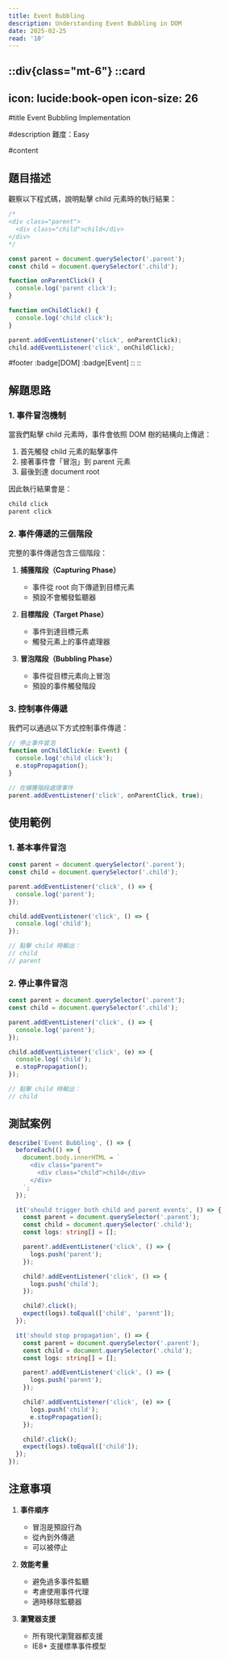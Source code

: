 ```yaml
---
title: Event Bubbling
description: Understanding Event Bubbling in DOM
date: 2025-02-25
read: '10'
---
```


::div{class="mt-6"}
  ::card
  ---
  icon: lucide:book-open
  icon-size: 26
  ---

  #title
  Event Bubbling Implementation

  #description
  難度：Easy

  #content
  ## 題目描述

  觀察以下程式碼，說明點擊 child 元素時的執行結果：

  ```typescript
  /*
  <div class="parent">
    <div class="child">child</div>
  </div>
  */

  const parent = document.querySelector('.parent');
  const child = document.querySelector('.child');

  function onParentClick() {
    console.log('parent click');
  }

  function onChildClick() {
    console.log('child click');
  }

  parent.addEventListener('click', onParentClick);
  child.addEventListener('click', onChildClick);
  ```

  #footer
  :badge[DOM]
  :badge[Event]
  ::
::

## 解題思路

### 1. 事件冒泡機制

當我們點擊 child 元素時，事件會依照 DOM 樹的結構向上傳遞：

1. 首先觸發 child 元素的點擊事件
2. 接著事件會「冒泡」到 parent 元素
3. 最後到達 document root

因此執行結果會是：
```bash
child click
parent click
```

### 2. 事件傳遞的三個階段

完整的事件傳遞包含三個階段：

1. **捕獲階段（Capturing Phase）**
   - 事件從 root 向下傳遞到目標元素
   - 預設不會觸發監聽器

2. **目標階段（Target Phase）**
   - 事件到達目標元素
   - 觸發元素上的事件處理器

3. **冒泡階段（Bubbling Phase）**
   - 事件從目標元素向上冒泡
   - 預設的事件觸發階段

### 3. 控制事件傳遞

我們可以通過以下方式控制事件傳遞：

```typescript
// 停止事件冒泡
function onChildClick(e: Event) {
  console.log('child click');
  e.stopPropagation();
}

// 在捕獲階段處理事件
parent.addEventListener('click', onParentClick, true);
```

## 使用範例

### 1. 基本事件冒泡

```typescript
const parent = document.querySelector('.parent');
const child = document.querySelector('.child');

parent.addEventListener('click', () => {
  console.log('parent');
});

child.addEventListener('click', () => {
  console.log('child');
});

// 點擊 child 時輸出：
// child
// parent
```

### 2. 停止事件冒泡

```typescript
const parent = document.querySelector('.parent');
const child = document.querySelector('.child');

parent.addEventListener('click', () => {
  console.log('parent');
});

child.addEventListener('click', (e) => {
  console.log('child');
  e.stopPropagation();
});

// 點擊 child 時輸出：
// child
```

## 測試案例

```typescript
describe('Event Bubbling', () => {
  beforeEach(() => {
    document.body.innerHTML = `
      <div class="parent">
        <div class="child">child</div>
      </div>
    `;
  });

  it('should trigger both child and parent events', () => {
    const parent = document.querySelector('.parent');
    const child = document.querySelector('.child');
    const logs: string[] = [];

    parent?.addEventListener('click', () => {
      logs.push('parent');
    });

    child?.addEventListener('click', () => {
      logs.push('child');
    });

    child?.click();
    expect(logs).toEqual(['child', 'parent']);
  });

  it('should stop propagation', () => {
    const parent = document.querySelector('.parent');
    const child = document.querySelector('.child');
    const logs: string[] = [];

    parent?.addEventListener('click', () => {
      logs.push('parent');
    });

    child?.addEventListener('click', (e) => {
      logs.push('child');
      e.stopPropagation();
    });

    child?.click();
    expect(logs).toEqual(['child']);
  });
});
```

## 注意事項

1. **事件順序**
   - 冒泡是預設行為
   - 從內到外傳遞
   - 可以被停止

2. **效能考量**
   - 避免過多事件監聽
   - 考慮使用事件代理
   - 適時移除監聽器

3. **瀏覽器支援**
   - 所有現代瀏覽器都支援
   - IE8+ 支援標準事件模型
